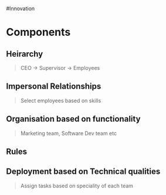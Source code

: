 #Innovation 
# Components
## Heirarchy
> CEO -> Supervisor -> Employees
## Impersonal Relationships
> Select employees based on skills 
## Organisation based on  functionality
> Marketing team, Software Dev team etc
## Rules
## Deployment based on Technical qualities 
> Assign tasks based on speciality of each team